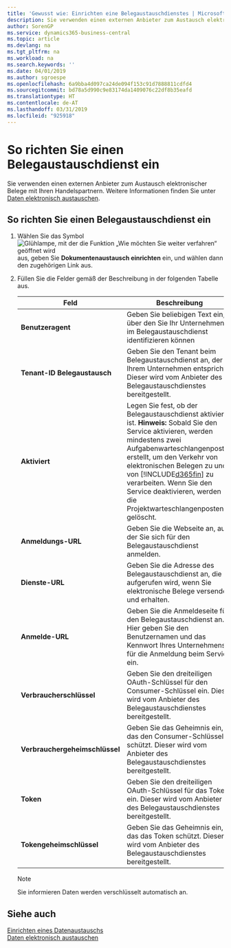 ```yaml
---
title: 'Gewusst wie: Einrichten eine Belegaustauschdienstes | Microsoft Docs'
description: Sie verwenden einen externen Anbieter zum Austausch elektronischer Belege mit Ihren Handelspartnern.
author: SorenGP
ms.service: dynamics365-business-central
ms.topic: article
ms.devlang: na
ms.tgt_pltfrm: na
ms.workload: na
ms.search.keywords: ''
ms.date: 04/01/2019
ms.author: sgroespe
ms.openlocfilehash: 6a9bba4d097ca24de094f153c91d7888811cdfd4
ms.sourcegitcommit: bd78a5d990c9e83174da1409076c22df8b35eafd
ms.translationtype: HT
ms.contentlocale: de-AT
ms.lasthandoff: 03/31/2019
ms.locfileid: "925918"
---
```

# <a name="set-up-a-document-exchange-service"></a>So richten Sie einen Belegaustauschdienst ein
Sie verwenden einen externen Anbieter zum Austausch elektronischer Belege mit Ihren Handelspartnern. Weitere Informationen finden Sie unter [Daten elektronisch austauschen](across-data-exchange.md).  

## <a name="to-set-up-a-document-exchange-service"></a>So richten Sie einen Belegaustauschdienst ein  
1. Wählen Sie das Symbol ![Glühlampe, mit der die Funktion „Wie möchten Sie weiter verfahren“ geöffnet wird](media/ui-search/search_small.png "Wie möchten Sie weiter verfahren?") aus, geben Sie **Dokumentenaustausch einrichten** ein, und wählen dann den zugehörigen Link aus.  
2. Füllen Sie die Felder gemäß der Beschreibung in der folgenden Tabelle aus.  

    |Feld|Beschreibung|  
    |---------------------------------|---------------------------------------|  
    |**Benutzeragent**|Geben Sie beliebigen Text ein, über den Sie Ihr Unternehmen im Belegaustauschdienst identifizieren können|  
    |**Tenant-ID Belegaustausch**|Geben Sie den Tenant beim Belegaustauschdienst an, der Ihrem Unternehmen entspricht. Dieser wird vom Anbieter des Belegaustauschdienstes bereitgestellt.|  
    |**Aktiviert**|Legen Sie fest, ob der Belegaustauschdienst aktiviert ist. **Hinweis:**  Sobald Sie den Service aktivieren, werden mindestens zwei Aufgabenwarteschlangenposten erstellt, um den Verkehr von elektronischen Belegen zu und von [!INCLUDE[d365fin](includes/d365fin_md.md)] zu verarbeiten. Wenn Sie den Service deaktivieren, werden die Projektwarteschlangenposten gelöscht.|  
    |**Anmeldungs-URL**|Geben Sie die Webseite an, auf der Sie sich für den Belegaustauschdienst anmelden.|  
    |**Dienste-URL**|Geben Sie die Adresse des Belegaustauschdienst an, die aufgerufen wird, wenn Sie elektronische Belege versenden und erhalten.|  
    |**Anmelde-URL**|Geben Sie die Anmeldeseite für den Belegaustauschdienst an. Hier geben Sie den Benutzernamen und das Kennwort Ihres Unternehmens für die Anmeldung beim Service ein.|  
    |**Verbraucherschlüssel**|Geben Sie den dreiteiligen OAuth-Schlüssel für den Consumer-Schlüssel ein. Dieser wird vom Anbieter des Belegaustauschdienstes bereitgestellt.|  
    |**Verbrauchergeheimschlüssel**|Geben Sie das Geheimnis ein, das den Consumer-Schlüssel schützt. Dieser wird vom Anbieter des Belegaustauschdienstes bereitgestellt.|  
    |**Token**|Geben Sie den dreiteiligen OAuth-Schlüssel für das Token ein. Dieser wird vom Anbieter des Belegaustauschdienstes bereitgestellt.|  
    |**Tokengeheimschlüssel**|Geben Sie das Geheimnis ein, das das Token schützt. Dieser wird vom Anbieter des Belegaustauschdienstes bereitgestellt.|  

    > [!NOTE]  
    > Sie informieren Daten werden verschlüsselt automatisch an.

## <a name="see-also"></a>Siehe auch  
[Einrichten eines Datenaustauschs](across-set-up-data-exchange.md)  
[Daten elektronisch austauschen](across-data-exchange.md)
